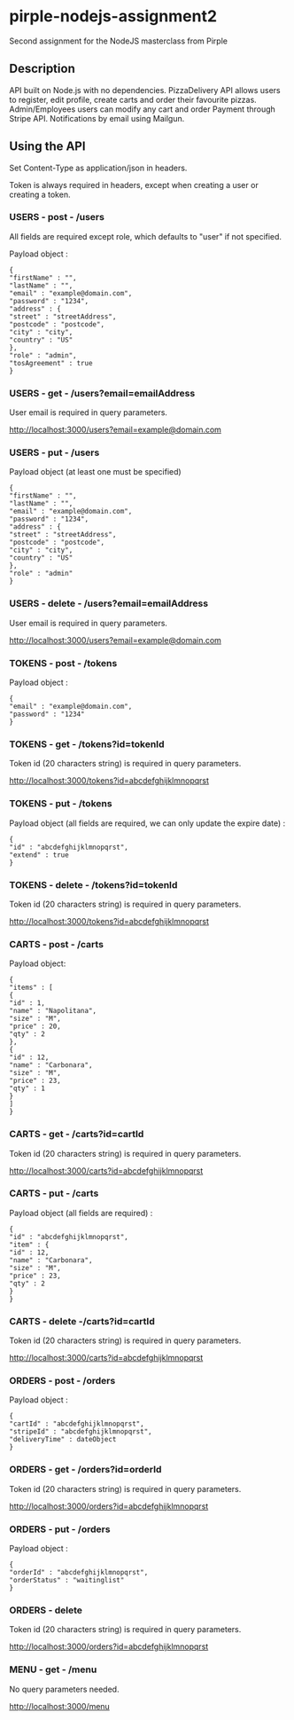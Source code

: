 # pirple-nodejs-assignment2

Second assignment for the NodeJS masterclass from Pirple

## Description

API built on Node.js with no dependencies. PizzaDelivery API allows users to register, edit profile, create carts and order their favourite pizzas. Admin/Employees users can modify any cart and order Payment through Stripe API. Notifications by email using Mailgun.

## Using the API

Set Content-Type as application/json in headers.

Token is always required in headers, except when creating a user or creating a token.

### USERS - post - /users

All fields are required except role, which defaults to "user" if not specified.

Payload object :

```
{
"firstName" : "",
"lastName" : "",
"email" : "example@domain.com",
"password" : "1234",
"address" : {
"street" : "streetAddress",
"postcode" : "postcode",
"city" : "city",
"country" : "US"
},
"role" : "admin",
"tosAgreement" : true
}
```

### USERS - get - /users?email=emailAddress

User email is required in query parameters.

[http://localhost:3000/users?email=example@domain.com](http://localhost:3000/users?email=example@domain.com)

### USERS - put - /users

Payload object \(at least one must be specified\)

```
{
"firstName" : "",
"lastName" : "",
"email" : "example@domain.com",
"password" : "1234",
"address" : {
"street" : "streetAddress",
"postcode" : "postcode",
"city" : "city",
"country" : "US"
},
"role" : "admin"
}
```

### USERS - delete - /users?email=emailAddress

User email is required in query parameters.

[http://localhost:3000/users?email=example@domain.com](http://localhost:3000/users?email=example@domain.com)

### TOKENS - post - /tokens

Payload object :

```
{
"email" : "example@domain.com",
"password" : "1234"
}
```

### TOKENS - get - /tokens?id=tokenId

Token id \(20 characters string\) is required in query parameters.

[http://localhost:3000/tokens?id=abcdefghijklmnopqrst](http://localhost:3000/tokens?id=abcdefghijklmnopqrst)

### TOKENS - put - /tokens

Payload object \(all fields are required, we can only update the expire date\) :

```
{
"id" : "abcdefghijklmnopqrst",
"extend" : true
}
```

### TOKENS - delete - /tokens?id=tokenId

Token id \(20 characters string\) is required in query parameters.

[http://localhost:3000/tokens?id=abcdefghijklmnopqrst](http://localhost:3000/tokens?id=abcdefghijklmnopqrst)

### CARTS - post - /carts

Payload object:

```
{
"items" : [
{
"id" : 1,
"name" : "Napolitana",
"size" : "M",
"price" : 20,
"qty" : 2
},
{
"id" : 12,
"name" : "Carbonara",
"size" : "M",
"price" : 23,
"qty" : 1
}
]
}
```

### CARTS - get - /carts?id=cartId

Token id \(20 characters string\) is required in query parameters.

[http://localhost:3000/carts?id=abcdefghijklmnopqrst](http://localhost:3000/tokens?id=abcdefghijklmnopqrst)

### CARTS - put - /carts

Payload object \(all fields are required\) :

```
{
"id" : "abcdefghijklmnopqrst",
"item" : {
"id" : 12,
"name" : "Carbonara",
"size" : "M",
"price" : 23,
"qty" : 2
}
}
```

### CARTS - delete -/carts?id=cartId

Token id \(20 characters string\) is required in query parameters.

[http://localhost:3000/carts?id=abcdefghijklmnopqrst](http://localhost:3000/tokens?id=abcdefghijklmnopqrst)

### ORDERS - post - /orders

Payload object :

```
{
"cartId" : "abcdefghijklmnopqrst",
"stripeId" : "abcdefghijklmnopqrst",
"deliveryTime" : dateObject
}
```

### ORDERS - get - /orders?id=orderId

Token id \(20 characters string\) is required in query parameters.

[http://localhost:3000/orders?id=abcdefghijklmnopqrst](http://localhost:3000/tokens?id=abcdefghijklmnopqrst)

### ORDERS - put - /orders

Payload object :

```
{
"orderId" : "abcdefghijklmnopqrst",
"orderStatus" : "waitinglist"
}
```

### ORDERS - delete

Token id \(20 characters string\) is required in query parameters.

[http://localhost:3000/orders?id=abcdefghijklmnopqrst](http://localhost:3000/tokens?id=abcdefghijklmnopqrst)

### MENU - get - /menu

No query parameters needed.

[http://localhost:3000/menu](http://localhost:3000/menu)
